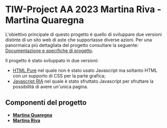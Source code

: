 # TIW-Project AA 2023 Martina Riva - Martina Quaregna

L'obiettivo principale di questo progetto è quello di sviluppare due versioni distinte di un sito web di aste che supportasse diverse azioni. 
Per una panormaica più dettagliata del progetto consultare la seguente: [Documentazione e specifiche di progetto](https://github.com/MartyQ17/TIW-Project/blob/main/Presentazione_Progetto.pdf).

Il progetto è stato sviluppato in due versioni:
- [HTML Pure](https://github.com/MartyQ17/TIW-Project/tree/main/HTML%20pure) nel quale non è stato usato Javascript ma soltanto HTML con un supporto di CSS per la parte grafica;
- [Javascript RIA](https://github.com/MartyQ17/TIW-Project/tree/main/JavaScript%20RIA%20Asta) nel quale è stato sfruttato Javascript per sfruttare la possibilità di avere un'unica pagina.

## Componenti del progetto
- [__Martina Quaregna__](https://github.com/MartyQ17)
- [__Martina Riva__](https://github.com/martiiiss)
